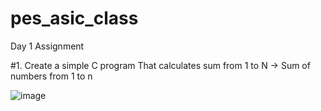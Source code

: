 # pes_asic_class
Day 1 Assignment

#1. Create a simple C program That calculates sum from 1 to N -> Sum of numbers from 1 to n

![image](https://github.com/udayM-design/pes_asic_class/assets/93391726/aa5c6e5a-2022-46ab-954a-68345424f3b8)


